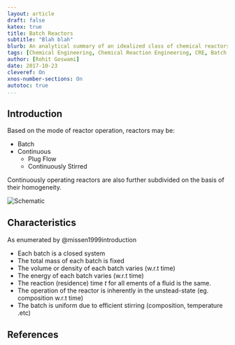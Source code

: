 ```yaml
---
layout: article
draft: false
katex: true
title: Batch Reactors
subtitle: "Blah blah"
blurb: An analytical summary of an idealized class of chemical reactors.
tags: [Chemical Engineering, Chemical Reaction Engineering, CRE, Batch Reactors, CHE GATE Topics]
author: [Rohit Goswami]
date: 2017-10-23
cleveref: On
xnos-number-sections: On
autotoc: true
...
```


## Introduction
Based on the mode of reactor operation, reactors may be:

* Batch
* Continuous
    - Plug Flow
    - Continuously Stirred

Continuously operating reactors are also further subdivided on the basis of their homogeneity.

![](/img/batchSchema.png "Schematic")

## Characteristics
As enumerated by @missen1999introduction

* Each batch is a closed system
* The total mass of each batch is fixed
* The volume or density of each batch varies (w.r.t time)
* The energy of each batch varies (w.r.t time)
* The reaction (residence) time $t$ for all ements of a fluid is the same.
* The operation of the reactor is inherently in the unstead-state (eg. composition w.r.t time)
* The batch is uniform due to efficient stirring (composition, temperature .etc)




## References
